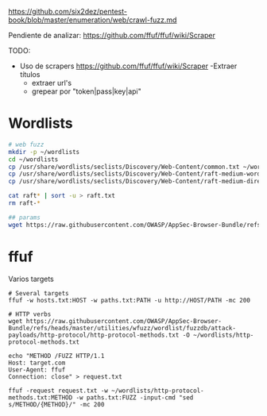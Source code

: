 https://github.com/six2dez/pentest-book/blob/master/enumeration/web/crawl-fuzz.md


Pendiente de analizar:
https://github.com/ffuf/ffuf/wiki/Scraper


TODO:

- Uso de scrapers
https://github.com/ffuf/ffuf/wiki/Scraper
    -Extraer títulos
    - extraer url's
    - grepear por "token|pass|key|api"

# Wordlists
```bash
# web fuzz
mkdir -p ~/wordlists
cd ~/wordlists
cp /usr/share/wordlists/seclists/Discovery/Web-Content/common.txt ~/wordlists
cp /usr/share/wordlists/seclists/Discovery/Web-Content/raft-medium-words.txt ~/wordlists
cp /usr/share/wordlists/seclists/Discovery/Web-Content/raft-medium-directories.txt ~/wordlists

cat raft* | sort -u > raft.txt
rm raft-*

## params
wget https://raw.githubusercontent.com/OWASP/AppSec-Browser-Bundle/refs/heads/master/utilities/wfuzz/wordlist/fuzzdb/attack-payloads/http-protocol/http-protocol-methods.txt -O ~/wordlists/http-protocol-methods.txt
```

# ffuf
Varios targets
```
# Several targets
ffuf -w hosts.txt:HOST -w paths.txt:PATH -u http://HOST/PATH -mc 200

# HTTP verbs
wget https://raw.githubusercontent.com/OWASP/AppSec-Browser-Bundle/refs/heads/master/utilities/wfuzz/wordlist/fuzzdb/attack-payloads/http-protocol/http-protocol-methods.txt -O ~/wordlists/http-protocol-methods.txt

echo "METHOD /FUZZ HTTP/1.1
Host: target.com
User-Agent: ffuf
Connection: close" > request.txt

ffuf -request request.txt -w ~/wordlists/http-protocol-methods.txt:METHOD -w paths.txt:FUZZ -input-cmd "sed s/METHOD/{METHOD}/" -mc 200

```